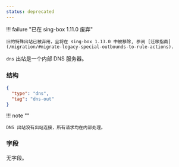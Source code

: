 ```yaml
---
status: deprecated
---
```


!!! failure "已在 sing-box 1.11.0 废弃"

    旧的特殊出站已被弃用，且将在 sing-box 1.13.0 中被移除, 参阅 [迁移指南](/migration/#migrate-legacy-special-outbounds-to-rule-actions). 

`dns` 出站是一个内部 DNS 服务器。

### 结构

```json
{
  "type": "dns",
  "tag": "dns-out"
}
```

!!! note ""

    DNS 出站没有出站连接，所有请求均在内部处理。

### 字段

无字段。